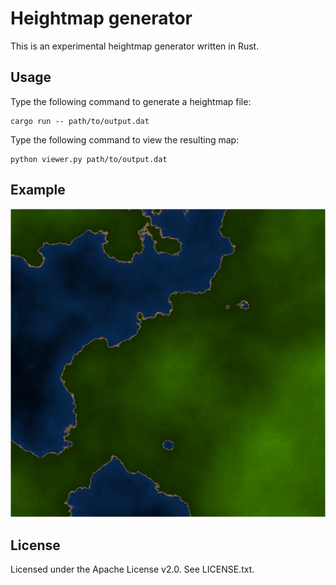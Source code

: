 # Heightmap generator

This is an experimental heightmap generator written in Rust.

## Usage

Type the following command to generate a heightmap file:

    cargo run -- path/to/output.dat

Type the following command to view the resulting map:

    python viewer.py path/to/output.dat

## Example

![Sample map](example/map.png)

## License

Licensed under the Apache License v2.0. See LICENSE.txt.
